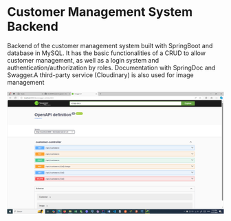 # Customer Management System Backend
Backend of the customer management system built with SpringBoot and database in MySQL. It has the basic functionalities of a CRUD to allow customer management, as well as a login system and authentication/authorization by roles. Documentation with SpringDoc and Swagger.A third-party service (Cloudinary) is also used for image management


<img src="Captura de pantalla (41).png">
